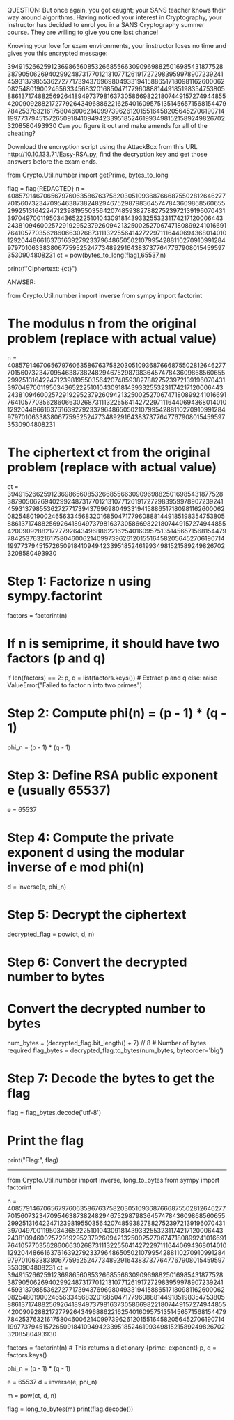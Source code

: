 QUESTION:
But once again, you got caught; your SANS teacher knows their way around algorithms.
Having noticed your interest in Cryptography, your instructor has decided to enrol you in a SANS Cryptography summer course. They are willing to give you one last chance!

Knowing your love for exam environments, your instructor loses no time and gives you this encrypted message:

394915266259123698656085326685566309096988250169854318775283879050626940299248731770121310771261917272983959978907239241459313798553627277173943769698049331941588651718098116260006208254801900246563345683201685047177960888144918519835475380588613717488256926418949737981637305866982218074491572749448554200909288217277926434968862216254016095751351456571568154479784253763216175804600621409973962612015516458205645270619071419977379451572650918410949423395185246199349815215892498267023208580493930
Can you figure it out and make amends for all of the cheating?

Download the encryption script using the AttackBox from this URL http://10.10.133.71/Easy-RSA.py, find the decryption key and get those answers before the exam ends.

from Crypto.Util.number import getPrime, bytes_to_long

flag = flag{REDACTED}
n = 408579146706567976063586763758203051093687666875502812646277701560732347095463873824829467529879836457478436098685606552992513164224712398195503564207485938278827523972139196070431397049700119503436522251010430918143933255323117421712000644324381094600257291929523792609421325002527067471808992410166917641057703562860663026873111322556414272297111644069436801401012920448661637616392792337964865050210799542881102709109912849797010633838067759525247734892916438373776477679080154595973530904808231
ct = pow(bytes_to_long(flag),65537,n)

print(f"Ciphertext: {ct}")




ANWSER:

from Crypto.Util.number import inverse
from sympy import factorint

# The modulus n from the original problem (replace with actual value)
n = 408579146706567976063586763758203051093687666875502812646277701560732347095463873824829467529879836457478436098685606552992513164224712398195503564207485938278827523972139196070431397049700119503436522251010430918143933255323117421712000644324381094600257291929523792609421325002527067471808992410166917641057703562860663026873111322556414272297111644069436801401012920448661637616392792337964865050210799542881102709109912849797010633838067759525247734892916438373776477679080154595973530904808231

# The ciphertext ct from the original problem (replace with actual value)
ct = 394915266259123698656085326685566309096988250169854318775283879050626940299248731770121310771261917272983959978907239241459313798553627277173943769698049331941588651718098116260006208254801900246563345683201685047177960888144918519835475380588613717488256926418949737981637305866982218074491572749448554200909288217277926434968862216254016095751351456571568154479784253763216175804600621409973962612015516458205645270619071419977379451572650918410949423395185246199349815215892498267023208580493930

# Step 1: Factorize n using sympy.factorint
factors = factorint(n)

# If n is semiprime, it should have two factors (p and q)
if len(factors) == 2:
    p, q = list(factors.keys())  # Extract p and q
else:
    raise ValueError("Failed to factor n into two primes")

# Step 2: Compute phi(n) = (p - 1) * (q - 1)
phi_n = (p - 1) * (q - 1)

# Step 3: Define RSA public exponent e (usually 65537)
e = 65537

# Step 4: Compute the private exponent d using the modular inverse of e mod phi(n)
d = inverse(e, phi_n)

# Step 5: Decrypt the ciphertext
decrypted_flag = pow(ct, d, n)

# Step 6: Convert the decrypted number to bytes
# Convert the decrypted number to bytes
num_bytes = (decrypted_flag.bit_length() + 7) // 8  # Number of bytes required
flag_bytes = decrypted_flag.to_bytes(num_bytes, byteorder='big')

# Step 7: Decode the bytes to get the flag
flag = flag_bytes.decode('utf-8')

# Print the flag
print("Flag:", flag)


----

from Crypto.Util.number import inverse, long_to_bytes
from sympy import factorint

n = 408579146706567976063586763758203051093687666875502812646277701560732347095463873824829467529879836457478436098685606552992513164224712398195503564207485938278827523972139196070431397049700119503436522251010430918143933255323117421712000644324381094600257291929523792609421325002527067471808992410166917641057703562860663026873111322556414272297111644069436801401012920448661637616392792337964865050210799542881102709109912849797010633838067759525247734892916438373776477679080154595973530904808231
ct = 394915266259123698656085326685566309096988250169854318775283879050626940299248731770121310771261917272983959978907239241459313798553627277173943769698049331941588651718098116260006208254801900246563345683201685047177960888144918519835475380588613717488256926418949737981637305866982218074491572749448554200909288217277926434968862216254016095751351456571568154479784253763216175804600621409973962612015516458205645270619071419977379451572650918410949423395185246199349815215892498267023208580493930

factors = factorint(n)  # This returns a dictionary {prime: exponent}
p, q = factors.keys()

phi_n = (p - 1) * (q - 1)

e = 65537
d = inverse(e, phi_n)

m = pow(ct, d, n)

flag = long_to_bytes(m)
print(flag.decode())
